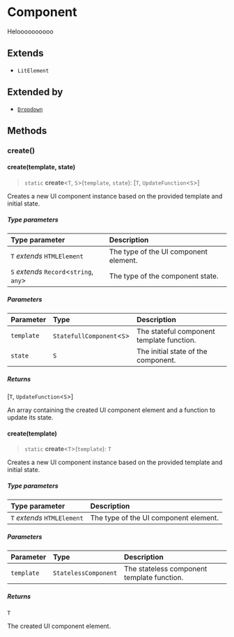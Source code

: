 # Component

Heloooooooooo

## Extends

- `LitElement`

## Extended by

- [`Dropdown`](Dropdown.md)

## Methods

### create()

#### create(template, state)

> `static` **create**\<`T`, `S`\>(`template`, `state`): [`T`, `UpdateFunction`\<`S`\>]

Creates a new UI component instance based on the provided template and initial state.

##### Type parameters

| Type parameter | Description |
| :------ | :------ |
| `T` *extends* `HTMLElement` | The type of the UI component element. |
| `S` *extends* `Record`\<`string`, `any`\> | The type of the component state. |

##### Parameters

| Parameter | Type | Description |
| :------ | :------ | :------ |
| `template` | `StatefullComponent`\<`S`\> | The stateful component template function. |
| `state` | `S` | The initial state of the component. |

##### Returns

[`T`, `UpdateFunction`\<`S`\>]

An array containing the created UI component element and a function to update its state.

#### create(template)

> `static` **create**\<`T`\>(`template`): `T`

Creates a new UI component instance based on the provided template and initial state.

##### Type parameters

| Type parameter | Description |
| :------ | :------ |
| `T` *extends* `HTMLElement` | The type of the UI component element. |

##### Parameters

| Parameter | Type | Description |
| :------ | :------ | :------ |
| `template` | `StatelessComponent` | The stateless component template function. |

##### Returns

`T`

The created UI component element.
